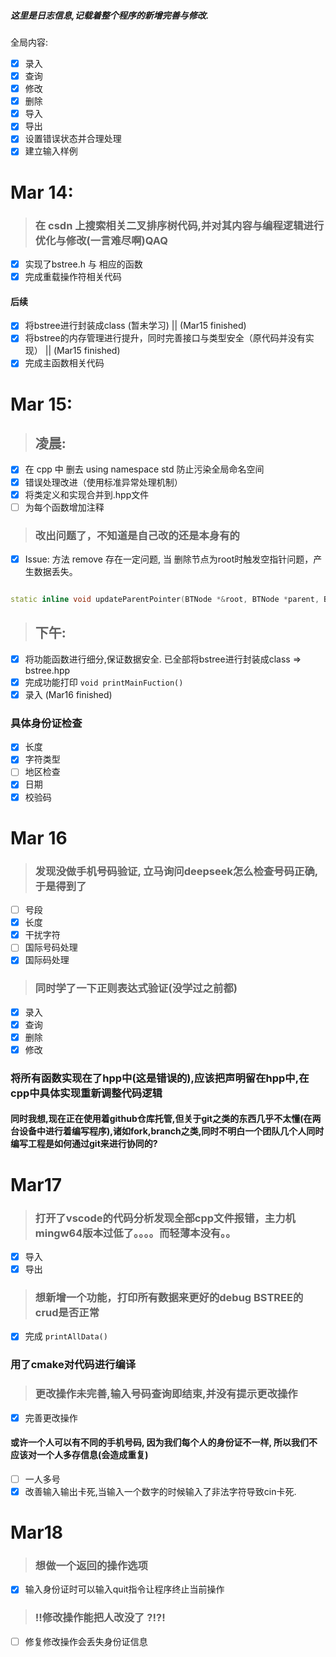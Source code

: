 ﻿##### 这里是日志信息,记载着整个程序的新增完善与修改.  

全局内容:
- [x] 录入
- [x] 查询
- [x] 修改
- [x] 删除
- [x] 导入
- [x] 导出
- [x] 设置错误状态并合理处理
- [x] 建立输入样例
# Mar 14:
>### 在 csdn 上搜索相关二叉排序树代码,并对其内容与编程逻辑进行优化与修改(一言难尽啊)QAQ
- [x] 实现了bstree.h 与 相应的函数
- [x] 完成重载操作符相关代码
#### 后续
- [X] 将bstree进行封装成class (暂未学习) || (Mar15 finished)
- [X] 将bstree的内存管理进行提升，同时完善接口与类型安全（原代码并没有实现） || (Mar15 finished)
- [x] 完成主函数相关代码

# Mar 15:
>## 凌晨:
- [x] 在 cpp 中 删去 using namespace std 防止污染全局命名空间
- [x] 错误处理改进（使用标准异常处理机制）
- [x] 将类定义和实现合并到.hpp文件 
- [ ] 为每个函数增加注释
>### 改出问题了，不知道是自己改的还是本身有的
- [x] Issue: 方法 remove 存在一定问题, 当 删除节点为root时触发空指针问题，产生数据丢失。
``` cpp

static inline void updateParentPointer(BTNode *&root, BTNode *parent, BTNode *target, BTNode *newChild)

```
>## 下午:
- [X] 将功能函数进行细分,保证数据安全. 已全部将bstree进行封装成class => bstree.hpp
- [x] 完成功能打印 `void printMainFuction()`
- [x] 录入 (Mar16 finished)
### 具体身份证检查
- [x] 长度
- [x] 字符类型
- [ ] 地区检查
- [x] 日期
- [x] 校验码
  
# Mar 16
>### 发现没做手机号码验证, 立马询问deepseek怎么检查号码正确, 于是得到了
- [ ] 号段
- [x] 长度
- [x] 干扰字符
- [ ] 国际号码处理
- [x] 国际码处理
>### 同时学了一下正则表达式验证(没学过之前都)
- [x] 录入
- [x] 查询
- [x] 删除
- [x] 修改
### 将所有函数实现在了hpp中(这是错误的),应该把声明留在hpp中,在cpp中具体实现重新调整代码逻辑

#### 同时我想,现在正在使用着github仓库托管,但关于git之类的东西几乎不太懂(在两台设备中进行着编写程序),诸如fork,branch之类,同时不明白一个团队几个人同时编写工程是如何通过git来进行协同的?

# Mar17
>### 打开了vscode的代码分析发现全部cpp文件报错，主力机mingw64版本过低了。。。。而轻薄本没有。。 
- [x] 导入
- [x] 导出 
>### 想新增一个功能，打印所有数据来更好的debug BSTREE的crud是否正常
- [x] 完成 ``` printAllData() ```
### 用了cmake对代码进行编译
>### 更改操作未完善,输入号码查询即结束,并没有提示更改操作
- [x] 完善更改操作
#### 或许一个人可以有不同的手机号码, 因为我们每个人的身份证不一样, 所以我们不应该对一个人多存信息(会造成重复)
- [ ] 一人多号
- [x] 改善输入输出卡死,当输入一个数字的时候输入了非法字符导致cin卡死.
  
# Mar18
>### 想做一个返回的操作选项
- [x] 输入身份证时可以输入quit指令让程序终止当前操作
>### !!修改操作能把人改没了 ?!?!
- [ ] 修复修改操作会丢失身份证信息
